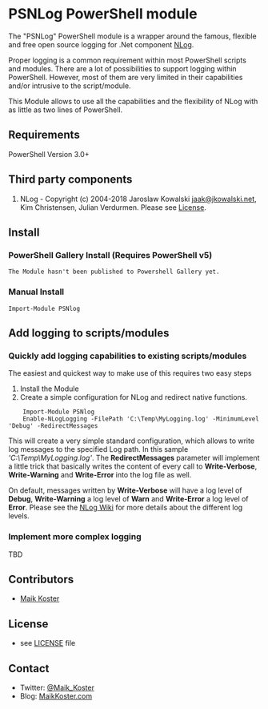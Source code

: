 # PSNLog PowerShell module

The "PSNLog" PowerShell module is a wrapper around the famous, flexible and free open source logging for .Net component [NLog](http://nlog-project.org/).

Proper logging is a common requirement within most PowerShell scripts and modules. There are a lot of possibilities to support logging within PowerShell. However, most of them are very limited in their capabilities and/or intrusive to the script/module.

This Module allows to use all the capabilities and the flexibility of NLog with as little as two lines of PowerShell.

## Requirements

PowerShell Version 3.0+

## Third party components
1) NLog - Copyright (c) 2004-2018 Jaroslaw Kowalski <jaak@jkowalski.net>, Kim Christensen, Julian Verdurmen. Please see [License](https://github.com/NLog/NLog/blob/master/LICENSE.txt).


## Install

### PowerShell Gallery Install (Requires PowerShell v5)

    The Module hasn't been published to Powershell Gallery yet.

### Manual Install

    Import-Module PSNlog

## Add logging to scripts/modules

### Quickly add logging capabilities to existing scripts/modules

The easiest and quickest way to make use of this requires two easy steps

1. Install the Module
2. Create a simple configuration for NLog and redirect native functions.

```
    Import-Module PSNlog
    Enable-NLogLogging -FilePath 'C:\Temp\MyLogging.log' -MinimumLevel 'Debug' -RedirectMessages
```

This will create a very simple standard configuration, which allows to write log messages to the specified Log path. In this sample *'C:\Temp\MyLogging.log'*. The **RedirectMessages** parameter will implement a little trick that basically writes the content of every call to **Write-Verbose**, **Write-Warning** and **Write-Error** into the log file as well.

On default, messages written by **Write-Verbose** will have a log level of **Debug**, **Write-Warning** a log level of **Warn** and **Write-Error** a log level of **Error**. Please see the [NLog Wiki](https://github.com/NLog/NLog/wiki/Configuration-file#log-levels) for more details about the different log levels.

### Implement more complex logging

TBD

## Contributors

* [Maik Koster](https://github.com/MaikKoster)

## License

* see [LICENSE](LICENSE.md) file

## Contact

* Twitter: [@Maik_Koster](https://twitter.com/Maik_Koster)
* Blog: [MaikKoster.com](http://MaikKoster.com/)